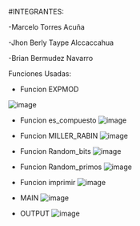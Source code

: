 #INTEGRANTES:

-Marcelo Torres Acuña

-Jhon Berly Taype Alccaccahua

-Brian Bermudez Navarro

Funciones Usadas:

- Funcion EXPMOD

![image](https://user-images.githubusercontent.com/90937895/171772814-ee3eb34b-74dc-4e84-8601-ee4861836e0a.png)

- Funcion es_compuesto
![image](https://user-images.githubusercontent.com/90937895/171772852-2e1a27a5-75bb-48a3-93e9-876cc01fc9b9.png)

- Funcion MILLER_RABIN
![image](https://user-images.githubusercontent.com/90937895/171772896-e7c47f6d-f146-4da4-b927-5456c4e3390d.png)

- Funcion Random_bits
![image](https://user-images.githubusercontent.com/90937895/171772941-771e5945-6c8f-43f3-b468-33fd3abdfa63.png)

- Funcion Random_primos
![image](https://user-images.githubusercontent.com/90937895/171772991-df748d9f-b432-4f5e-8c3f-dcb2ddb8d253.png)

- Funcion imprimir
![image](https://user-images.githubusercontent.com/90937895/171773009-5e852b47-7c24-4895-9219-8619a9c8b265.png)

- MAIN
![image](https://user-images.githubusercontent.com/90937895/171773126-9df90034-ebeb-4903-8ed2-fcb112a7496c.png)

- OUTPUT
![image](https://user-images.githubusercontent.com/90937895/171773227-279f7c65-2752-4551-a96a-86980e7a3387.png)

